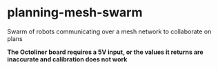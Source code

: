 # planning-mesh-swarm
Swarm of robots communicating over a mesh network to collaborate on plans

**The Octoliner board requires a 5V input, or the values it returns are inaccurate and calibration does not work**